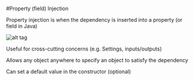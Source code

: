 #Property (field) Injection

Property injection is when the dependency is inserted into a property (or field in Java)

![alt tag](https://github.com/Cody-Nicholson96/Software_Development/blob/master/Object_Oriented_Software_Development/pics/propertyInjection.jpg)

Useful for cross-cutting concerns (e.g. Settings, inputs/outputs)

Allows any object anywhere to specify an object to satisfy the dependency

Can set a default value in the constructor (optional)